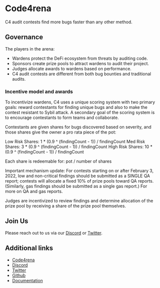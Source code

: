 # Code4rena

C4 audit contests find more bugs faster than any other method.

## Governance

The players in the arena:

* Wardens protect the DeFi ecosystem from threats by auditing code.
* Sponsors create prize pools to attract wardens to audit their project.
* Judges allocate awards to wardens based on performance.
* C4 audit contests are different from both bug bounties and traditional audits.

### Incentive model and awards

To incentivize wardens, C4 uses a unique scoring system with two primary goals: reward contestants for finding unique bugs and also to make the contest resistant to Sybil attack. A secondary goal of the scoring system is to encourage contestants to form teams and collaborate.

Contestants are given shares for bugs discovered based on severity, and those shares give the owner a pro rata piece of the pot:

Low Risk Shares: 1 * (0.9 ^ (findingCount - 1)) / findingCount
Med Risk Shares: 3 * (0.9 ^ (findingCount - 1)) / findingCount
High Risk Shares: 10 * (0.9 ^ (findingCount - 1)) / findingCount

Each share is redeemable for: pot / number of shares

Important mechanism update: For contests starting on or after February 3, 2022, low and non-critical findings should be submitted as a SINGLE QA report; contests will allocate a fixed 10% of prize pools toward QA reports. (Similarly, gas findings should be submitted as a single gas report.) For more on QA and gas reports.

Judges are incentivized to review findings and determine allocation of the prize pool by receiving a share of the prize pool themselves.

## Join Us

Please reach out to us via our [Discord](https://discord.gg/code4rena) or [Twitter](https://twitter.com/code4rena).

## Additional links

* [Code4rena](https://code4rena.com/)
* [Discord](https://discord.gg/code4rena)
* [Twitter](https://twitter.com/code4rena)
* [Github](https://github.com/code-423n4/)
* [Documentation](https://docs.code4rena.com/)